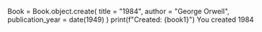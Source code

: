    Book = Book.object.create(
        title = "1984",
        author = "George Orwell",
        publication_year = date(1949)
    )
    print(f"Created: {book1}")
    You created 1984